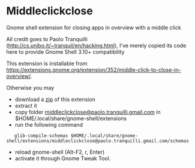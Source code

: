 Middleclickclose
================

Gnome shell extension for closing apps in overview with a middle click

All credit goes to Paolo Tranquilli (http://cs.unibo.it/~tranquil/en/hacking.html), I've merely copied its code here to provide Gnome Shell 3.10+ compatibility

This extension is installable from https://extensions.gnome.org/extension/352/middle-click-to-close-in-overview/.

Otherwise you may

* download a [zip](https://github.com/p91paul/middleclickclose/archive/master.zip) of this extension
* extract it
* copy folder middleclickclose@paolo.tranquilli.gmail.com in $HOME/.local/share/gnome-shell/extensions
* run the following command

 ```
    glib-compile-schemas $HOME/.local/share/gnome-shell/extensions/middleclickclose@paolo.tranquilli.gmail.com/schemas
```

* reload gnome-shell (Alt-F2, r, Enter) 
* activate it through Gnome Tweak Tool.
